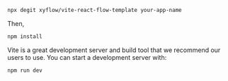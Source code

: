 

```bash
npx degit xyflow/vite-react-flow-template your-app-name
```

Then,

```bash
npm install 
```

Vite is a great development server and build tool that we recommend our users to
use. You can start a development server with:

```bash
npm run dev
```

